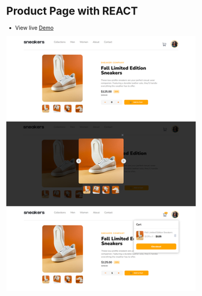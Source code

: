 # Product Page with REACT

* View live [Demo](https://regan-mu.github.io/ecommerce-product-page/)

![screenshot](./screenshot.png)
![screenshot](./screenshot2.png)
![screenshot](./screenshot3.png)
